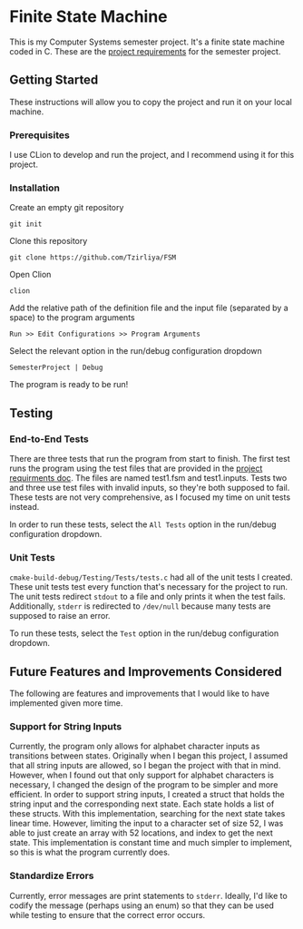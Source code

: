 # Finite State Machine
This is my Computer Systems semester project.
It's a finite state machine coded in C.
These are the [project requirements](https://docs.google.com/document/d/1tHuGRHS5HiEXZUwigwdqy_AOisYOH_ZUptY2BbIfMng/edit?pli=1#) for the semester project.

## Getting Started
These instructions will allow you to copy the project and run it on your local machine.

### Prerequisites
I use CLion to develop and run the project, and I recommend using it for this project.

### Installation
Create an empty git repository

```git init```

Clone this repository

```git clone https://github.com/Tzirliya/FSM```

Open Clion

```clion```

Add the relative path of the definition file and the input file (separated by a space) to the program arguments

```Run >> Edit Configurations >> Program Arguments```

Select the relevant option in the run/debug configuration dropdown

```SemesterProject | Debug```

The program is ready to be run!

## Testing

### End-to-End Tests
There are three tests that run the program from start to finish.
The first test runs the program using the test files that are provided in the [project requirments doc](https://docs.google.com/document/d/1tHuGRHS5HiEXZUwigwdqy_AOisYOH_ZUptY2BbIfMng/edit?pli=1#).
The files are named test1.fsm and test1.inputs.
Tests two and three use test files with invalid inputs, so they're both supposed to fail.
These tests are not very comprehensive, as I focused my time on unit tests instead.

In order to run these tests, select the ```All Tests``` option in the run/debug configuration dropdown.

### Unit Tests
```cmake-build-debug/Testing/Tests/tests.c``` had all of the unit tests I created.
These unit tests test every function that's necessary for the project to run.
The unit tests redirect ```stdout``` to a file and only prints it when the test fails.
Additionally, ```stderr``` is redirected to ```/dev/null``` because many tests are supposed to raise an error.

To run these tests, select the ```Test``` option in the run/debug configuration dropdown.

## Future Features and Improvements Considered
The following are features and improvements that I would like to have implemented given more time.

### Support for String Inputs
Currently, the program only allows for alphabet character inputs as transitions between states.
Originally when I began this project, I assumed that all string inputs are allowed, so I began the project with that in mind.
However, when I found out that only support for alphabet characters is necessary, I changed the design of the program to be simpler and more efficient.
In order to support string inputs, I created a struct that holds the string input and the corresponding next state.
Each state holds a list of these structs.
With this implementation, searching for the next state takes linear time.
However, limiting the input to a character set of size 52, I was able to just create an array with 52 locations, and index to get the next state.
This implementation is constant time and much simpler to implement, so this is what the program currently does.

### Standardize Errors
Currently, error messages are print statements to ```stderr```.
Ideally, I'd like to codify the message (perhaps using an enum) so that they can be used while testing to ensure that the correct error occurs.
